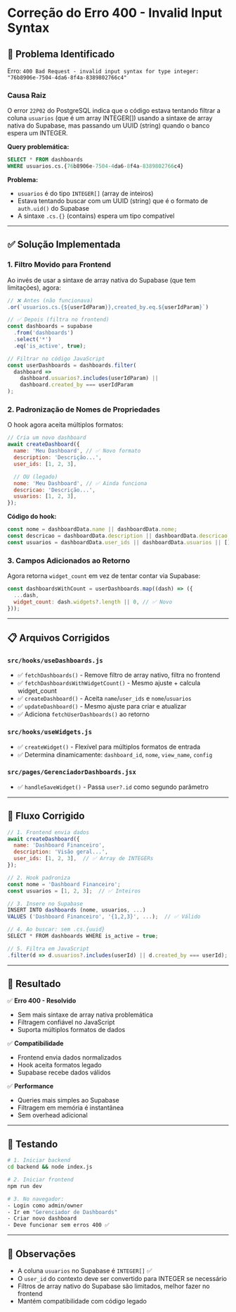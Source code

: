 # Correção do Erro 400 - Invalid Input Syntax

## 🐛 Problema Identificado

Erro: `400 Bad Request - invalid input syntax for type integer: "76b8906e-7504-4da6-8f4a-8389802766c4"`

### Causa Raiz

O error `22P02` do PostgreSQL indica que o código estava tentando filtrar a coluna `usuarios` (que é um array INTEGER[]) usando a sintaxe de array nativa do Supabase, mas passando um UUID (string) quando o banco espera um INTEGER.

**Query problemática:**

```sql
SELECT * FROM dashboards
WHERE usuarios.cs.{76b8906e-7504-4da6-8f4a-8389802766c4}
```

**Problema:**

- `usuarios` é do tipo `INTEGER[]` (array de inteiros)
- Estava tentando buscar com um UUID (string) que é o formato de `auth.uid()` do Supabase
- A sintaxe `.cs.{}` (contains) espera um tipo compatível

---

## ✅ Solução Implementada

### 1. **Filtro Movido para Frontend**

Ao invés de usar a sintaxe de array nativa do Supabase (que tem limitações), agora:

```javascript
// ❌ Antes (não funcionava)
.or(`usuarios.cs.{${userIdParam}},created_by.eq.${userIdParam}`)

// ✅ Depois (filtra no frontend)
const dashboards = supabase
  .from('dashboards')
  .select('*')
  .eq('is_active', true);

// Filtrar no código JavaScript
const userDashboards = dashboards.filter(
  dashboard =>
    dashboard.usuarios?.includes(userIdParam) ||
    dashboard.created_by === userIdParam
);
```

### 2. **Padronização de Nomes de Propriedades**

O hook agora aceita múltiplos formatos:

```javascript
// Cria um novo dashboard
await createDashboard({
  name: 'Meu Dashboard', // ✅ Novo formato
  description: 'Descrição...',
  user_ids: [1, 2, 3],

  // OU (legado)
  nome: 'Meu Dashboard', // ✅ Ainda funciona
  descricao: 'Descrição...',
  usuarios: [1, 2, 3],
});
```

**Código do hook:**

```javascript
const nome = dashboardData.name || dashboardData.nome;
const descricao = dashboardData.description || dashboardData.descricao;
const usuarios = dashboardData.user_ids || dashboardData.usuarios || [];
```

### 3. **Campos Adicionados ao Retorno**

Agora retorna `widget_count` em vez de tentar contar via Supabase:

```javascript
const dashboardsWithCount = userDashboards.map((dash) => ({
  ...dash,
  widget_count: dash.widgets?.length || 0, // ✅ Novo
}));
```

---

## 📋 Arquivos Corrigidos

### `src/hooks/useDashboards.js`

- ✅ `fetchDashboards()` - Remove filtro de array nativo, filtra no frontend
- ✅ `fetchDashboardsWithWidgetCount()` - Mesmo ajuste + calcula widget_count
- ✅ `createDashboard()` - Aceita `name`/`user_ids` e `nome`/`usuarios`
- ✅ `updateDashboard()` - Mesmo ajuste para criar e atualizar
- ✅ Adiciona `fetchUserDashboards()` ao retorno

### `src/hooks/useWidgets.js`

- ✅ `createWidget()` - Flexível para múltiplos formatos de entrada
- ✅ Determina dinamicamente: `dashboard_id`, `nome`, `view_name`, `config`

### `src/pages/GerenciadorDashboards.jsx`

- ✅ `handleSaveWidget()` - Passa `user?.id` como segundo parâmetro

---

## 🔄 Fluxo Corrigido

```javascript
// 1. Frontend envia dados
await createDashboard({
  name: 'Dashboard Financeiro',
  description: 'Visão geral...',
  user_ids: [1, 2, 3],  // ✅ Array de INTEGERs
});

// 2. Hook padroniza
const nome = 'Dashboard Financeiro';
const usuarios = [1, 2, 3];  // ✅ Inteiros

// 3. Insere no Supabase
INSERT INTO dashboards (nome, usuarios, ...)
VALUES ('Dashboard Financeiro', '{1,2,3}', ...);  // ✅ Válido

// 4. Ao buscar: sem .cs.{uuid}
SELECT * FROM dashboards WHERE is_active = true;

// 5. Filtra em JavaScript
.filter(d => d.usuarios?.includes(userId) || d.created_by === userId);
```

---

## 🎯 Resultado

✅ **Erro 400 - Resolvido**

- Sem mais sintaxe de array nativa problemática
- Filtragem confiável no JavaScript
- Suporta múltiplos formatos de dados

✅ **Compatibilidade**

- Frontend envia dados normalizados
- Hook aceita formatos legado
- Supabase recebe dados válidos

✅ **Performance**

- Queries mais simples ao Supabase
- Filtragem em memória é instantânea
- Sem overhead adicional

---

## 🧪 Testando

```bash
# 1. Iniciar backend
cd backend && node index.js

# 2. Iniciar frontend
npm run dev

# 3. No navegador:
- Login como admin/owner
- Ir em "Gerenciador de Dashboards"
- Criar novo dashboard
- Deve funcionar sem erros 400 ✅
```

---

## 📝 Observações

- A coluna `usuarios` no Supabase é `INTEGER[]` ✅
- O `user_id` do contexto deve ser convertido para INTEGER se necessário
- Filtros de array nativo do Supabase são limitados, melhor fazer no frontend
- Mantém compatibilidade com código legado
